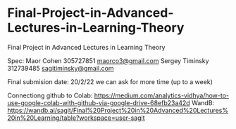 # Final-Project-in-Advanced-Lectures-in-Learning-Theory
Final Project in Advanced Lectures in Learning Theory

Spec:
Maor Cohen 305727851 maorco3@gmail.com
Sergey Timinsky 312739485 sagitiminsky@gmail.com



Final submision date: 20/2/22 we can ask for more time (up to a week)


Connectiong github to Colab: https://medium.com/analytics-vidhya/how-to-use-google-colab-with-github-via-google-drive-68efb23a42d
WandB: https://wandb.ai/sagit/Final%20Project%20in%20Advanced%20Lectures%20in%20Learning/table?workspace=user-sagit

